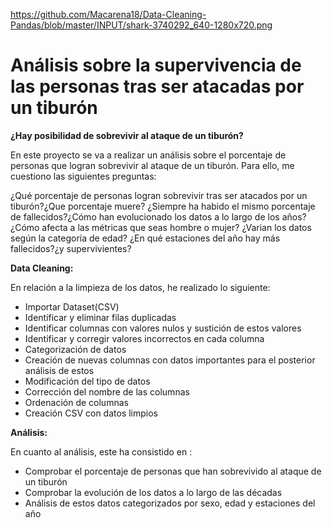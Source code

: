 https://github.com/Macarena18/Data-Cleaning-Pandas/blob/master/INPUT/shark-3740292_640-1280x720.png

# Análisis sobre la supervivencia de las personas tras ser atacadas por un tiburón

**¿Hay posibilidad de sobrevivir al ataque de un tiburón?**

En este proyecto se va a realizar un análisis sobre el porcentaje de personas que logran sobrevivir al ataque de un tiburón. Para ello, me cuestiono las siguientes preguntas:

¿Qué porcentaje de personas logran sobrevivir tras ser atacados por un tiburón?¿Que porcentaje muere?
¿Siempre ha habido el mismo porcentaje de fallecidos?¿Cómo han evolucionado los datos a lo largo de los años?
¿Cómo afecta a las métricas que seas hombre o mujer?
¿Varian los datos según la categoría de edad?
¿En qué estaciones del año hay más fallecidos?¿y supervivientes?

**Data Cleaning:**

En relación a la limpieza de los datos, he realizado lo siguiente:

- Importar Dataset(CSV)
- Identificar y eliminar filas duplicadas
- Identificar columnas con valores nulos y sustición de estos valores
- Identificar y corregir valores incorrectos en cada columna
- Categorización de datos
- Creación de nuevas columnas con datos importantes para el posterior análisis de estos
- Modificación del tipo de datos 
- Corrección del nombre de las columnas
- Ordenación de columnas
- Creación CSV con datos limpios

**Análisis:**

En cuanto al análisis, este ha consistido en :

- Comprobar el porcentaje de personas que han sobrevivido al ataque de un tiburón 
- Comprobar la evolución de los datos a lo largo de las décadas
- Análisis de estos datos categorizados por sexo, edad y estaciones del año 


